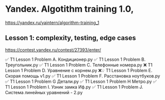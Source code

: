# Yandex. Algotithm training 1.0, 
https://yandex.ru/yaintern/algorithm-training_1

## Lesson 1: complexity, testing, edge cases


https://contest.yandex.ru/contest/27393/enter/


✅	T1 Lesson 1 Problem A. Кондиционер.py
✅	T1 Lesson 1 Problem B. Треугольник.py
✅	T1 Lesson 1 Problem C. Телефонные номера.py
❌	T1 Lesson 1 Problem D. Уравнение с корнем.py
❌💡	T1 Lesson 1 Problem E. Скорая помощь v1.py
✅	T1 Lesson 1 Problem F. Расстановка ноутбуков.py
✅	T1 Lesson 1 Problem G Детали.py
✅	T1 Lesson 1 Problem H Метро.py
✅	T1 Lesson 1 Problem I. Узник замка Иф.py
✅	T1 Lesson 1 Problem J. Система линейных уравнений - 2.py
 